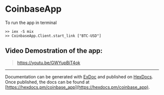 # CoinbaseApp

To run the app in terminal
```
>> iex -S mix
>> CoinbaseApp.Client.start_link ["BTC-USD"]
```
Video Demostration of the app:
---
> https://youtu.be/GWYupBiT4ok

---

Documentation can be generated with [ExDoc](https://github.com/elixir-lang/ex_doc)
and published on [HexDocs](https://hexdocs.pm). Once published, the docs can
be found at [https://hexdocs.pm/coinbase_app](https://hexdocs.pm/coinbase_app).


